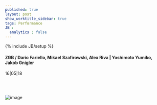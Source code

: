 ```yaml
---
published: true
layout: post
show_worktitle_sidebar: true
tags: Performance
JB :
  analytics : false
---
```


{% include JB/setup %}




<p>
<h4>ZGB / Dario Fariello, Mikael Szafirowski, Alex Riva | Yoshimoto Yumiko, Jakob Gnigler</h4>
16|05|18

<br /><br />
</p><p>
<img src="{{ site.url }}/images/zgb.jpg" alt="image">
</p>

